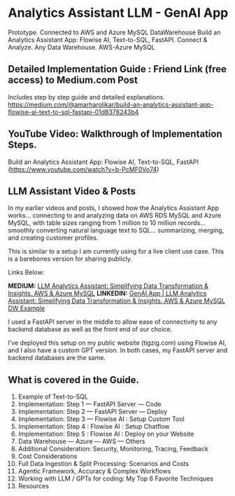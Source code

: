 # Analytics Assistant LLM - GenAI App
Prototype. Connected to AWS and Azure MySQL DataWarehouse
Build an Analytics Assistant App: Flowise AI, Text-to-SQL, FastAPI. Connect & Analyze. Any Data Warehouse. AWS-Azure MySQL  


## Detailed Implementation Guide : Friend Link (free access) to Medium.com Post
Includes step by step guide and detailed explanations.
https://medium.com/@amarharolikar/build-an-analytics-assistant-app-flowise-ai-text-to-sql-fastapi-01d8378243b4


## YouTube Video: Walkthrough of Implementation Steps.
Build an Analytics Assistant App: Flowise AI, Text-to-SQL, FastAPI (https://www.youtube.com/watch?v=b-PcMF0Vo74)


## LLM Assistant Video & Posts
In my earlier videos and posts, I showed how the Analytics Assistant App works… connecting to and analyzing data on AWS RDS MySQL and Azure MySQL, with table sizes ranging from 1 million to 10 million records… smoothly converting natural language text to SQL… summarizing, merging, and creating customer profiles.

This is similar to a setup I am currently using for a live client use case. This is a barebones version for sharing publicly.

Links Below:

**MEDIUM:** [LLM Analytics Assistant: Simplifying Data Transformation & Insights. AWS & Azure MySQL](https://www.youtube.com/watch?v=QJTyjdEnP4w)
**LINKEDIN:** [GenAI App | LLM Analytics Assistant: Simplifying Data Transformation & Insights. AWS & Azure MySQL DW Example](https://www.linkedin.com/)

I used a FastAPI server in the middle to allow ease of connectivity to any backend database as well as the front end of our choice.

I’ve deployed this setup on my public website (tigzig.com) using Flowise AI, and I also have a custom GPT version. In both cases, my FastAPI server and backend databases are the same.



## What is covered in the Guide.
1. Example of Text-to-SQL
2. Implementation: Step 1 — FastAPI Server — Code
3. Implementation: Step 2 — FastAPI Server — Deploy
4. Implementation: Step 3 — Flowise AI : Setup Custom Tool
5. Implementation: Step 4 : Flowise AI : Setup Chatflow
6. Implementation: Step 5 : Flowise AI : Deploy on your Website
7. Data Warehouse — Azure — AWS — Others
8. Additional Consideration: Security, Monitoring, Tracing, Feedback
9. Cost Considerations
10. Full Data Ingestion & Split Processing: Scenarios and Costs
11. Agentic Framework, Accuracy & Complex Workflows
12. Working with LLM / GPTs for coding: My Top 6 Favorite Techniques
13. Resources
